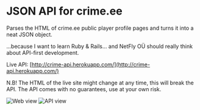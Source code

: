 # JSON API for crime.ee

Parses the HTML of crime.ee public player profile pages and turns it into a neat JSON object.

...because I want to learn Ruby & Rails... and NetFly OÜ should really think about API-first development.

Live API: [http://crime-api.herokuapp.com/](http://crime-api.herokuapp.com/)

N.B! The HTML of the live site might change at any time, this will break the API. The API comes with no guarantees, use at your own risk.

![Web view](https://raw.github.com/anroots/crime-api/master/app/assets/images/web.png)
![API view](https://raw.github.com/anroots/crime-api/master/app/assets/images/api.png)